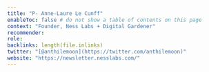 ```yaml
---
title: "P- Anne-Laure Le Cunff"
enableToc: false # do not show a table of contents on this page
context: "Founder, Ness Labs + Digital Gardener"
recommender:
role:
backlinks: length(file.inlinks) 
twitter: "[@anthilemoon](https://twitter.com/anthilemoon)"
website: "https://newsletter.nesslabs.com/"
---
```


